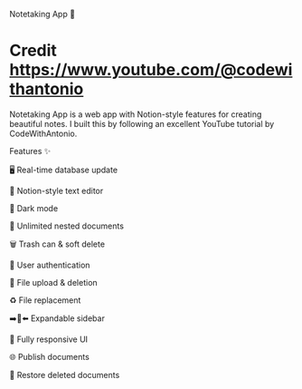 Notetaking App 📝

# Credit https://www.youtube.com/@codewithantonio

Notetaking App is a web app with Notion-style features for creating beautiful notes. I built this by following an excellent YouTube tutorial by CodeWithAntonio.

Features ✨

🖥️ Real-time database update

💬 Notion-style text editor

🌙 Dark mode

🌳 Unlimited nested documents

🗑️ Trash can & soft delete

🔐 User authentication

📄 File upload & deletion

♻️ File replacement

➡️🔀⬅️ Expandable sidebar

📱 Fully responsive UI

🌐 Publish documents

🔄 Restore deleted documents

